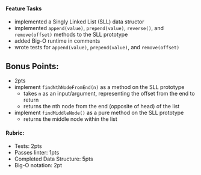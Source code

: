 #### Feature Tasks  
* implemented a Singly Linked List (SLL) data structor  
* implemented `append(value)`, `prepend(value)`, `reverse()`, and `remove(offset)` methods to the SLL prototype
* added Big-O runtime in comments
* wrote tests for `append(value)`, `prepend(value)`, and `remove(offset)`

## Bonus Points:
  * 2pts
  * implement `findNthNodeFromEnd(n)` as a method on the SLL prototype
    * takes `n` as an input/argument, representing the offset from the end to return
    * returns the nth node from the end (opposite of head) of the list
  * implement `findMiddleNode()` as a pure method on the SLL prototype
    * returns the middle node within the list

#### Rubric:
  * Tests: 2pts
  * Passes linter: 1pts
  * Completed Data Structure: 5pts
  * Big-O notation: 2pt
